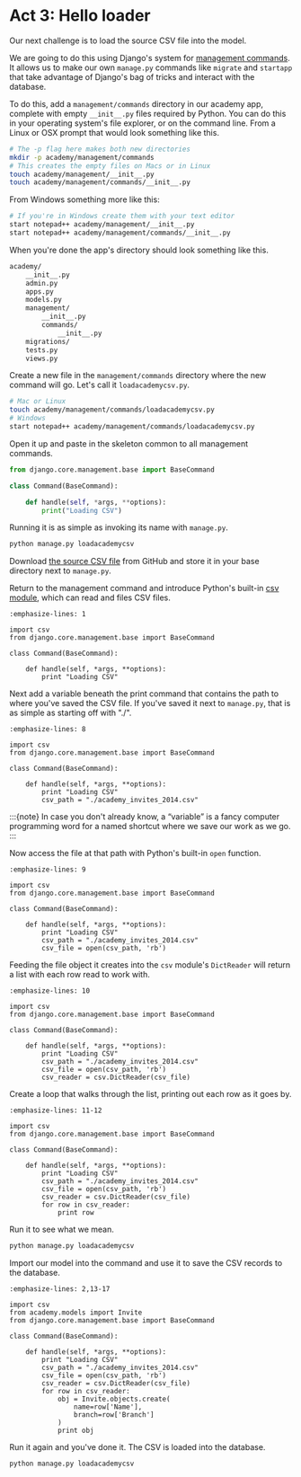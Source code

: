# Act 3: Hello loader

Our next challenge is to load the source CSV file into the model.

We are going to do this using Django's system for [management commands](https://docs.djangoproject.com/en/4.0/howto/custom-management-commands/). It allows us to make our own `manage.py` commands like `migrate` and `startapp` that take advantage of Django's bag of tricks and interact with the database.

To do this, add a `management/commands` directory in our academy app, complete with empty `__init__.py` files required by Python. You can do this in your operating system's file explorer, or on the command line. From a Linux or OSX prompt that would look something like this.

```bash
# The -p flag here makes both new directories
mkdir -p academy/management/commands
# This creates the empty files on Macs or in Linux
touch academy/management/__init__.py
touch academy/management/commands/__init__.py
```

From Windows something more like this:

```bash
# If you're in Windows create them with your text editor
start notepad++ academy/management/__init__.py
start notepad++ academy/management/commands/__init__.py
```

When you're done the app's directory should look something like this.

```txt
academy/
    __init__.py
    admin.py
    apps.py
    models.py
    management/
        __init__.py
        commands/
            __init__.py
    migrations/
    tests.py
    views.py
```

Create a new file in the `management/commands` directory where the new command will go. Let's call it `loadacademycsv.py`.

```bash
# Mac or Linux
touch academy/management/commands/loadacademycsv.py
# Windows
start notepad++ academy/management/commands/loadacademycsv.py
```

Open it up and paste in the skeleton common to all management commands.

```python
from django.core.management.base import BaseCommand

class Command(BaseCommand):

    def handle(self, *args, **options):
        print("Loading CSV")
```

Running it is as simple as invoking its name with `manage.py`.

```bash
python manage.py loadacademycsv
```

Download [the source CSV file](https://raw.githubusercontent.com/palewire/first-django-admin/master/project/academy_invites_2014.csv) from GitHub and store it in your base directory next to `manage.py`.

Return to the management command and introduce Python's built-in [csv module](https://docs.python.org/3/library/csv.html), which can read and files CSV files.

```{code-block} python
:emphasize-lines: 1

import csv
from django.core.management.base import BaseCommand

class Command(BaseCommand):

    def handle(self, *args, **options):
        print "Loading CSV"
```

Next add a variable beneath the print command that contains the path to where you've saved the CSV file. If you've saved it next to `manage.py`, that is as simple as starting off with "./".

```{code-block} python
:emphasize-lines: 8

import csv
from django.core.management.base import BaseCommand

class Command(BaseCommand):

    def handle(self, *args, **options):
        print "Loading CSV"
        csv_path = "./academy_invites_2014.csv"
```

:::{note}
In case you don't already know, a “variable” is a fancy computer programming word for a named shortcut where we save our work as we go.
:::

Now access the file at that path with Python's built-in `open` function.

```{code-block} python
:emphasize-lines: 9

import csv
from django.core.management.base import BaseCommand

class Command(BaseCommand):

    def handle(self, *args, **options):
        print "Loading CSV"
        csv_path = "./academy_invites_2014.csv"
        csv_file = open(csv_path, 'rb')
```

Feeding the file object it creates into the `csv` module's `DictReader` will return a list with each row read to work with.

```{code-block} python
:emphasize-lines: 10

import csv
from django.core.management.base import BaseCommand

class Command(BaseCommand):

    def handle(self, *args, **options):
        print "Loading CSV"
        csv_path = "./academy_invites_2014.csv"
        csv_file = open(csv_path, 'rb')
        csv_reader = csv.DictReader(csv_file)
```

Create a loop that walks through the list, printing out each row as it goes by.

```{code-block} python
:emphasize-lines: 11-12

import csv
from django.core.management.base import BaseCommand

class Command(BaseCommand):

    def handle(self, *args, **options):
        print "Loading CSV"
        csv_path = "./academy_invites_2014.csv"
        csv_file = open(csv_path, 'rb')
        csv_reader = csv.DictReader(csv_file)
        for row in csv_reader:
            print row
```

Run it to see what we mean.

```bash
python manage.py loadacademycsv
```

Import our model into the command and use it to save the CSV records to the database.

```{code-block} python
:emphasize-lines: 2,13-17

import csv
from academy.models import Invite
from django.core.management.base import BaseCommand

class Command(BaseCommand):

    def handle(self, *args, **options):
        print "Loading CSV"
        csv_path = "./academy_invites_2014.csv"
        csv_file = open(csv_path, 'rb')
        csv_reader = csv.DictReader(csv_file)
        for row in csv_reader:
            obj = Invite.objects.create(
                name=row['Name'],
                branch=row['Branch']
            )
            print obj
```

Run it again and you've done it. The CSV is loaded into the database.

```bash
python manage.py loadacademycsv
```